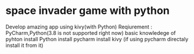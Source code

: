 # space invader game with python
Develop amazing app using kivy(with Python)
Reqiurement : PyCharm,Python(3.8 is not supported right now)
basic knowledege of pyhton
install Python
install pycharm
install kivy (if using pycharm directaly install it from it)
